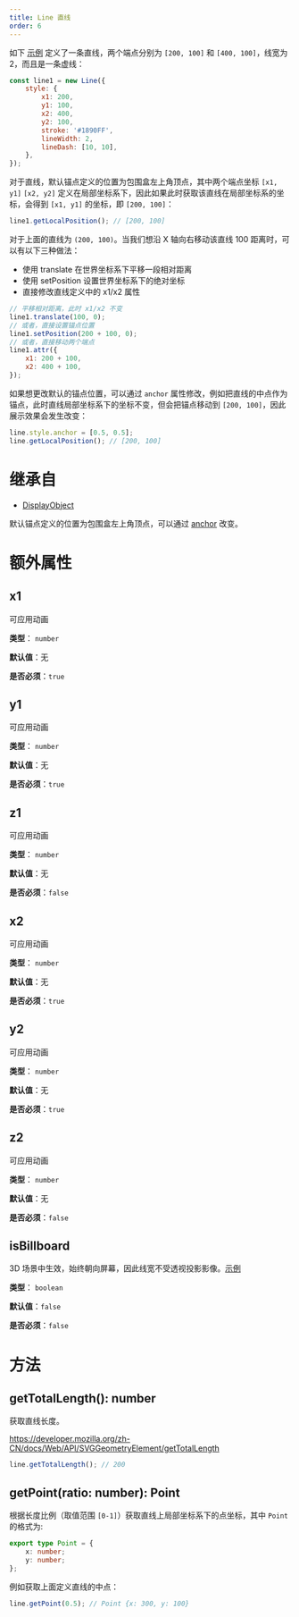 ```yaml
---
title: Line 直线
order: 6
---
```


如下 [示例](/zh/examples/shape#line) 定义了一条直线，两个端点分别为 `[200, 100]` 和 `[400, 100]`，线宽为 2，而且是一条虚线：

```javascript
const line1 = new Line({
    style: {
        x1: 200,
        y1: 100,
        x2: 400,
        y2: 100,
        stroke: '#1890FF',
        lineWidth: 2,
        lineDash: [10, 10],
    },
});
```

对于直线，默认锚点定义的位置为包围盒左上角顶点，其中两个端点坐标 `[x1, y1]` `[x2, y2]` 定义在局部坐标系下，因此如果此时获取该直线在局部坐标系的坐标，会得到 `[x1, y1]` 的坐标，即 `[200, 100]`：

```js
line1.getLocalPosition(); // [200, 100]
```

对于上面的直线为 `(200, 100)`。当我们想沿 X 轴向右移动该直线 100 距离时，可以有以下三种做法：

-   使用 translate 在世界坐标系下平移一段相对距离
-   使用 setPosition 设置世界坐标系下的绝对坐标
-   直接修改直线定义中的 x1/x2 属性

```javascript
// 平移相对距离，此时 x1/x2 不变
line1.translate(100, 0);
// 或者，直接设置锚点位置
line1.setPosition(200 + 100, 0);
// 或者，直接移动两个端点
line1.attr({
    x1: 200 + 100,
    x2: 400 + 100,
});
```

如果想更改默认的锚点位置，可以通过 `anchor` 属性修改，例如把直线的中点作为锚点，此时直线局部坐标系下的坐标不变，但会把锚点移动到 `[200, 100]`，因此展示效果会发生改变：

```js
line.style.anchor = [0.5, 0.5];
line.getLocalPosition(); // [200, 100]
```

# 继承自

-   [DisplayObject](/zh/docs/api/basic/display-object)

默认锚点定义的位置为包围盒左上角顶点，可以通过 [anchor](/zh/docs/api/display-object#anchor) 改变。

# 额外属性

## x1

<tag color="green" text="可应用动画">可应用动画</tag>

**类型**： `number`

**默认值**：无

**是否必须**：`true`

## y1

<tag color="green" text="可应用动画">可应用动画</tag>

**类型**： `number`

**默认值**：无

**是否必须**：`true`

## z1

<tag color="green" text="可应用动画">可应用动画</tag>

**类型**： `number`

**默认值**：无

**是否必须**：`false`

## x2

<tag color="green" text="可应用动画">可应用动画</tag>

**类型**： `number`

**默认值**：无

**是否必须**：`true`

## y2

<tag color="green" text="可应用动画">可应用动画</tag>

**类型**： `number`

**默认值**：无

**是否必须**：`true`

## z2

<tag color="green" text="可应用动画">可应用动画</tag>

**类型**： `number`

**默认值**：无

**是否必须**：`false`

## isBillboard

3D 场景中生效，始终朝向屏幕，因此线宽不受透视投影影像。[示例](/zh/examples/3d#force-3d)

**类型**： `boolean`

**默认值**：`false`

**是否必须**：`false`

# 方法

## getTotalLength(): number

获取直线长度。

https://developer.mozilla.org/zh-CN/docs/Web/API/SVGGeometryElement/getTotalLength

```js
line.getTotalLength(); // 200
```

## getPoint(ratio: number): Point

根据长度比例（取值范围 `[0-1]`）获取直线上局部坐标系下的点坐标，其中 `Point` 的格式为:

```ts
export type Point = {
    x: number;
    y: number;
};
```

例如获取上面定义直线的中点：

```js
line.getPoint(0.5); // Point {x: 300, y: 100}
```
